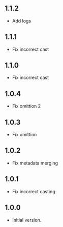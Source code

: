 ## 1.1.2

- Add logs

## 1.1.1

- Fix incorrect cast

## 1.1.0

- Fix incorrect cast

## 1.0.4
 
- Fix omittion 2


## 1.0.3
 
- Fix omittion

## 1.0.2

- Fix metadata merging


## 1.0.1

- Fix incorrect casting

## 1.0.0

- Initial version.
